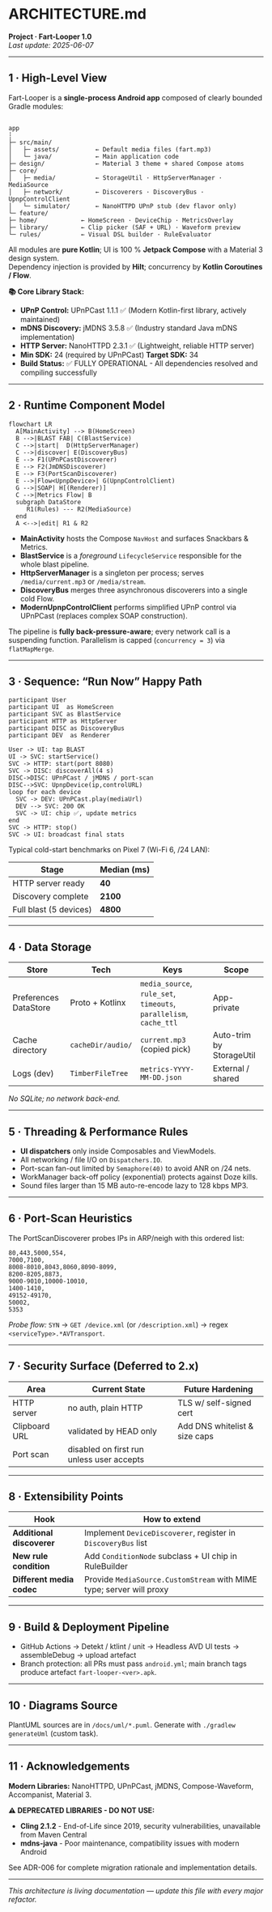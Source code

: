 # ARCHITECTURE.md  
**Project · Fart-Looper 1.0**  
_Last update: 2025-06-07_

---

## 1 · High-Level View
Fart-Looper is a **single-process Android app** composed of clearly bounded Gradle modules:

```

app
┆
├─ src/main/
│   ├─ assets/          ← Default media files (fart.mp3)
│   └─ java/            ← Main application code
├─ design/              ← Material 3 theme + shared Compose atoms
├─ core/
│   ├─ media/           ← StorageUtil · HttpServerManager · MediaSource
│   ├─ network/         ← Discoverers · DiscoveryBus · UpnpControlClient
│   └─ simulator/       ← NanoHTTPD UPnP stub (dev flavor only)
└─ feature/
├─ home/            ← HomeScreen · DeviceChip · MetricsOverlay
├─ library/         ← Clip picker (SAF + URL) · Waveform preview
└─ rules/           ← Visual DSL builder · RuleEvaluator

````

All modules are **pure Kotlin**; UI is 100 % **Jetpack Compose** with a Material 3 design system.  
Dependency injection is provided by **Hilt**; concurrency by **Kotlin Coroutines / Flow**.

**📚 Core Library Stack:**
- **UPnP Control:** UPnPCast 1.1.1 ✅ (Modern Kotlin-first library, actively maintained)
- **mDNS Discovery:** jMDNS 3.5.8 ✅ (Industry standard Java mDNS implementation)
- **HTTP Server:** NanoHTTPD 2.3.1 ✅ (Lightweight, reliable HTTP server)
- **Min SDK:** 24 (required by UPnPCast) **Target SDK:** 34
- **Build Status:** ✅ FULLY OPERATIONAL - All dependencies resolved and compiling successfully

---

## 2 · Runtime Component Model
```mermaid
flowchart LR
  A[MainActivity] --> B(HomeScreen)
  B -->|BLAST FAB| C(BlastService)
  C -->|start|  D(HttpServerManager)
  C -->|discover| E(DiscoveryBus)
  E --> F1(UPnPCastDiscoverer)
  E --> F2(JmDNSDiscoverer)
  E --> F3(PortScanDiscoverer)
  E -->|Flow<UpnpDevice>| G(UpnpControlClient)
  G -->|SOAP| H[(Renderer)]
  C -->|Metrics Flow| B
  subgraph DataStore
     R1(Rules) --- R2(MediaSource)
  end
  A <-->|edit| R1 & R2
````

* **MainActivity** hosts the Compose `NavHost` and surfaces Snackbars & Metrics.
* **BlastService** is a *foreground* `LifecycleService` responsible for the whole blast pipeline.
* **HttpServerManager** is a singleton per process; serves `/media/current.mp3` or `/media/stream`.
* **DiscoveryBus** merges three asynchronous discoverers into a single cold Flow.
* **ModernUpnpControlClient** performs simplified UPnP control via UPnPCast (replaces complex SOAP construction).

The pipeline is **fully back-pressure-aware**; every network call is a suspending function.
Parallelism is capped (`concurrency = 3`) via `flatMapMerge`.

---

## 3 · Sequence: “Run Now” Happy Path

```sequence
participant User
participant UI  as HomeScreen
participant SVC as BlastService
participant HTTP as HttpServer
participant DISC as DiscoveryBus
participant DEV  as Renderer

User -> UI: tap BLAST
UI -> SVC: startService()
SVC -> HTTP: start(port 8080)
SVC -> DISC: discoverAll(4 s)
DISC->DISC: UPnPCast / jMDNS / port-scan
DISC-->SVC: UpnpDevice(ip,controlURL)
loop for each device
  SVC -> DEV: UPnPCast.play(mediaUrl)
  DEV --> SVC: 200 OK
  SVC -> UI: chip ✅, update metrics
end
SVC -> HTTP: stop()
SVC -> UI: broadcast final stats
```

Typical cold-start benchmarks on Pixel 7 (Wi-Fi 6, /24 LAN):

| Stage                  | Median (ms) |
| ---------------------- | ----------- |
| HTTP server ready      | **40**      |
| Discovery complete     | **2100**    |
| Full blast (5 devices) | **4800**    |

---

## 4 · Data Storage

| Store                 | Tech              | Keys                                                               | Scope                    |
| --------------------- | ----------------- | ------------------------------------------------------------------ | ------------------------ |
| Preferences DataStore | Proto + Kotlinx   | `media_source`, `rule_set`, `timeouts`, `parallelism`, `cache_ttl` | App-private              |
| Cache directory       | `cacheDir/audio/` | `current.mp3` (copied pick)                                        | Auto-trim by StorageUtil |
| Logs (dev)            | `TimberFileTree`  | `metrics-YYYY-MM-DD.json`                                          | External / shared        |

*No SQLite; no network back-end.*

---

## 5 · Threading & Performance Rules

* **UI dispatchers** only inside Composables and ViewModels.
* All networking / file I/O on `Dispatchers.IO`.
* Port-scan fan-out limited by `Semaphore(40)` to avoid ANR on /24 nets.
* WorkManager back-off policy (exponential) protects against Doze kills.
* Sound files larger than 15 MB auto-re-encode lazy to 128 kbps MP3.

---

## 6 · Port-Scan Heuristics

The PortScanDiscoverer probes IPs in ARP/neigh with this ordered list:

```
80,443,5000,554,
7000,7100,
8008-8010,8043,8060,8090-8099,
8200-8205,8873,
9000-9010,10000-10010,
1400-1410,
49152-49170,
50002,
5353
```

*Probe flow:* `SYN` → `GET /device.xml` (or `/description.xml`) → regex `<serviceType>.*AVTransport`.

---

## 7 · Security Surface (Deferred to 2.x)

| Area          | Current State                             | Future Hardening              |
| ------------- | ----------------------------------------- | ----------------------------- |
| HTTP server   | no auth, plain HTTP                       | TLS w/ self-signed cert       |
| Clipboard URL | validated by HEAD only                    | Add DNS whitelist & size caps |
| Port scan     | disabled on first run unless user accepts |                               |

---

## 8 · Extensibility Points

| Hook                      | How to extend                                                        |
| ------------------------- | -------------------------------------------------------------------- |
| **Additional discoverer** | Implement `DeviceDiscoverer`, register in `DiscoveryBus` list        |
| **New rule condition**    | Add `ConditionNode` subclass + UI chip in RuleBuilder                |
| **Different media codec** | Provide `MediaSource.CustomStream` with MIME type; server will proxy |

---

## 9 · Build & Deployment Pipeline

* GitHub Actions → Detekt / ktlint / unit → Headless AVD UI tests → assembleDebug → upload artefact
* Branch protection: all PRs must pass `android.yml`; main branch tags produce artefact `fart-looper-<ver>.apk`.

---

## 10 · Diagrams Source

PlantUML sources are in `/docs/uml/*.puml`.
Generate with `./gradlew generateUml` (custom task).

---

## 11 · Acknowledgements

**Modern Libraries:** NanoHTTPD, UPnPCast, jMDNS, Compose-Waveform, Accompanist, Material 3.

**⚠️ DEPRECATED LIBRARIES - DO NOT USE:**
- **Cling 2.1.2** - End-of-Life since 2019, security vulnerabilities, unavailable from Maven Central
- **mdns-java** - Poor maintenance, compatibility issues with modern Android

See ADR-006 for complete migration rationale and implementation details.

---

*This architecture is living documentation — update this file with every major refactor.*

